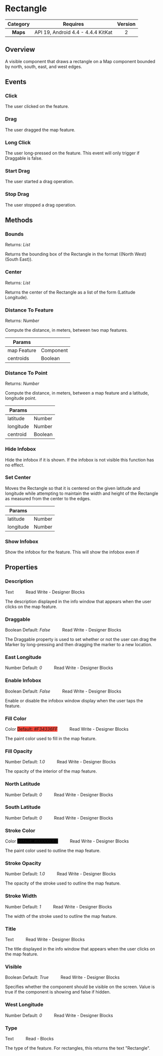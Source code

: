 # Rectangle

| Category | Requires | Version |
|:--------:|:-------:|:--------:|
|**Maps**|<span class="chip chip-any">API 19, Android 4.4 - 4.4.4 KitKat</span>|<span class="chip chip-number">2</span>|

## Overview

A visible component that draws a rectangle on a Map component bounded by north, south, east, and west edges.

## Events

### Click

The user clicked on the feature.

<div class="block" ai2-block="event" not-rendered="true" value="%7B%22componentName%22:%20%22Rectangle%22,%20%22name%22:%20%22Click%22,%20%22params%22:%20%5B%5D%7D"></div>


### Drag

The user dragged the map feature.

<div class="block" ai2-block="event" not-rendered="true" value="%7B%22componentName%22:%20%22Rectangle%22,%20%22name%22:%20%22Drag%22,%20%22params%22:%20%5B%5D%7D"></div>


### Long Click

The user long-pressed on the feature. This event will only trigger if Draggable is false.

<div class="block" ai2-block="event" not-rendered="true" value="%7B%22componentName%22:%20%22Rectangle%22,%20%22name%22:%20%22Long%20Click%22,%20%22params%22:%20%5B%5D%7D"></div>


### Start Drag

The user started a drag operation.

<div class="block" ai2-block="event" not-rendered="true" value="%7B%22componentName%22:%20%22Rectangle%22,%20%22name%22:%20%22Start%20Drag%22,%20%22params%22:%20%5B%5D%7D"></div>


### Stop Drag

The user stopped a drag operation.

<div class="block" ai2-block="event" not-rendered="true" value="%7B%22componentName%22:%20%22Rectangle%22,%20%22name%22:%20%22Stop%20Drag%22,%20%22params%22:%20%5B%5D%7D"></div>


## Methods

### Bounds

<span class="chip chip-list">Returns: <i>List</i></span> 

Returns the bounding box of the Rectangle in the format ((North West) (South East)).

<div class="block" ai2-block="method" not-rendered="true" value="%7B%22componentName%22:%20%22Rectangle%22,%20%22name%22:%20%22Bounds%22,%20%22output%22:%20true,%20%22params%22:%20%5B%5D%7D"></div>


### Center

<span class="chip chip-list">Returns: <i>List</i></span> 

Returns the center of the Rectangle as a list of the form (Latitude Longitude).

<div class="block" ai2-block="method" not-rendered="true" value="%7B%22componentName%22:%20%22Rectangle%22,%20%22name%22:%20%22Center%22,%20%22output%22:%20true,%20%22params%22:%20%5B%5D%7D"></div>


### Distance To Feature

<span class="chip chip-number">Returns: <i>Number</i></span> 

Compute the distance, in meters, between two map features.

<div class="block" ai2-block="method" not-rendered="true" value="%7B%22componentName%22:%20%22Rectangle%22,%20%22name%22:%20%22Distance%20To%20Feature%22,%20%22output%22:%20true,%20%22params%22:%20%5B%22map%20Feature%22,%20%22centroids%22%5D%7D"></div>


| Params | []() |
|--------|------|
|map Feature|<span class="chip chip-component">Component</span>|
|centroids|<span class="chip chip-boolean">Boolean</span>|


### Distance To Point

<span class="chip chip-number">Returns: <i>Number</i></span> 

Compute the distance, in meters, between a map feature and a latitude, longitude point.

<div class="block" ai2-block="method" not-rendered="true" value="%7B%22componentName%22:%20%22Rectangle%22,%20%22name%22:%20%22Distance%20To%20Point%22,%20%22output%22:%20true,%20%22params%22:%20%5B%22latitude%22,%20%22longitude%22,%20%22centroid%22%5D%7D"></div>


| Params | []() |
|--------|------|
|latitude|<span class="chip chip-number">Number</span>|
|longitude|<span class="chip chip-number">Number</span>|
|centroid|<span class="chip chip-boolean">Boolean</span>|


### Hide Infobox

Hide the infobox if it is shown. If the infobox is not visible this function has no effect.

<div class="block" ai2-block="method" not-rendered="true" value="%7B%22componentName%22:%20%22Rectangle%22,%20%22name%22:%20%22Hide%20Infobox%22,%20%22output%22:%20false,%20%22params%22:%20%5B%5D%7D"></div>


### Set Center

Moves the Rectangle so that it is centered on the given latitude and longitude while attempting to maintain the width and height of the Rectangle as measured from the center to the edges.

<div class="block" ai2-block="method" not-rendered="true" value="%7B%22componentName%22:%20%22Rectangle%22,%20%22name%22:%20%22Set%20Center%22,%20%22output%22:%20false,%20%22params%22:%20%5B%22latitude%22,%20%22longitude%22%5D%7D"></div>


| Params | []() |
|--------|------|
|latitude|<span class="chip chip-number">Number</span>|
|longitude|<span class="chip chip-number">Number</span>|


### Show Infobox

Show the infobox for the feature. This will show the infobox even if

<div class="block" ai2-block="method" not-rendered="true" value="%7B%22componentName%22:%20%22Rectangle%22,%20%22name%22:%20%22Show%20Infobox%22,%20%22output%22:%20false,%20%22params%22:%20%5B%5D%7D"></div>


## Properties

### Description

<span class="chip chip-text">Text</span>&nbsp;&nbsp;&nbsp;&nbsp;&nbsp;&nbsp;&nbsp;&nbsp;&nbsp;&nbsp;<span class="chip chip-rw">Read</span> <span class="chip chip-rw">Write</span> - <span class="chip chip-bd">Designer</span> <span class="chip chip-bd">Blocks</span> 

The description displayed in the info window that appears when the user clicks on the map feature.

<div class="block" ai2-block="property" not-rendered="true" value="%7B%22componentName%22:%20%22Rectangle%22,%20%22name%22:%20%22Description%22,%20%22getter%22:%20true%7D"></div>
<div class="block" ai2-block="property" not-rendered="true" value="%7B%22componentName%22:%20%22Rectangle%22,%20%22name%22:%20%22Description%22,%20%22getter%22:%20false%7D"></div>


### Draggable

<span class="chip chip-boolean">Boolean</span> <span class="chip chip-boolean">Default: <i>False</i></span>&nbsp;&nbsp;&nbsp;&nbsp;&nbsp;&nbsp;&nbsp;&nbsp;&nbsp;&nbsp;<span class="chip chip-rw">Read</span> <span class="chip chip-rw">Write</span> - <span class="chip chip-bd">Designer</span> <span class="chip chip-bd">Blocks</span> 

The Draggable property is used to set whether or not the user can drag the Marker by long-pressing and then dragging the marker to a new location.

<div class="block" ai2-block="property" not-rendered="true" value="%7B%22componentName%22:%20%22Rectangle%22,%20%22name%22:%20%22Draggable%22,%20%22getter%22:%20true%7D"></div>
<div class="block" ai2-block="property" not-rendered="true" value="%7B%22componentName%22:%20%22Rectangle%22,%20%22name%22:%20%22Draggable%22,%20%22getter%22:%20false%7D"></div>


### East Longitude

<span class="chip chip-number">Number</span> <span class="chip chip-number">Default: <i>0</i></span>&nbsp;&nbsp;&nbsp;&nbsp;&nbsp;&nbsp;&nbsp;&nbsp;&nbsp;&nbsp;<span class="chip chip-rw">Read</span> <span class="chip chip-rw">Write</span> - <span class="chip chip-bd">Designer</span> <span class="chip chip-bd">Blocks</span> 

<div class="block" ai2-block="property" not-rendered="true" value="%7B%22componentName%22:%20%22Rectangle%22,%20%22name%22:%20%22East%20Longitude%22,%20%22getter%22:%20true%7D"></div>
<div class="block" ai2-block="property" not-rendered="true" value="%7B%22componentName%22:%20%22Rectangle%22,%20%22name%22:%20%22East%20Longitude%22,%20%22getter%22:%20false%7D"></div>


### Enable Infobox

<span class="chip chip-boolean">Boolean</span> <span class="chip chip-boolean">Default: <i>False</i></span>&nbsp;&nbsp;&nbsp;&nbsp;&nbsp;&nbsp;&nbsp;&nbsp;&nbsp;&nbsp;<span class="chip chip-rw">Read</span> <span class="chip chip-rw">Write</span> - <span class="chip chip-bd">Designer</span> <span class="chip chip-bd">Blocks</span> 

Enable or disable the infobox window display when the user taps the feature.

<div class="block" ai2-block="property" not-rendered="true" value="%7B%22componentName%22:%20%22Rectangle%22,%20%22name%22:%20%22Enable%20Infobox%22,%20%22getter%22:%20true%7D"></div>
<div class="block" ai2-block="property" not-rendered="true" value="%7B%22componentName%22:%20%22Rectangle%22,%20%22name%22:%20%22Enable%20Infobox%22,%20%22getter%22:%20false%7D"></div>


### Fill Color

<span class="chip chip-color">Color</span> <span class="chip chip-color" style="background-color: #F34336;">Default: <i>#F34336FF</i></span>&nbsp;&nbsp;&nbsp;&nbsp;&nbsp;&nbsp;&nbsp;&nbsp;&nbsp;&nbsp;<span class="chip chip-rw">Read</span> <span class="chip chip-rw">Write</span> - <span class="chip chip-bd">Designer</span> <span class="chip chip-bd">Blocks</span> 

The paint color used to fill in the map feature.

<div class="block" ai2-block="property" not-rendered="true" value="%7B%22componentName%22:%20%22Rectangle%22,%20%22name%22:%20%22Fill%20Color%22,%20%22getter%22:%20true%7D"></div>
<div class="block" ai2-block="property" not-rendered="true" value="%7B%22componentName%22:%20%22Rectangle%22,%20%22name%22:%20%22Fill%20Color%22,%20%22getter%22:%20false%7D"></div>


### Fill Opacity

<span class="chip chip-number">Number</span> <span class="chip chip-number">Default: <i>1.0</i></span>&nbsp;&nbsp;&nbsp;&nbsp;&nbsp;&nbsp;&nbsp;&nbsp;&nbsp;&nbsp;<span class="chip chip-rw">Read</span> <span class="chip chip-rw">Write</span> - <span class="chip chip-bd">Designer</span> <span class="chip chip-bd">Blocks</span> 

The opacity of the interior of the map feature.

<div class="block" ai2-block="property" not-rendered="true" value="%7B%22componentName%22:%20%22Rectangle%22,%20%22name%22:%20%22Fill%20Opacity%22,%20%22getter%22:%20true%7D"></div>
<div class="block" ai2-block="property" not-rendered="true" value="%7B%22componentName%22:%20%22Rectangle%22,%20%22name%22:%20%22Fill%20Opacity%22,%20%22getter%22:%20false%7D"></div>


### North Latitude

<span class="chip chip-number">Number</span> <span class="chip chip-number">Default: <i>0</i></span>&nbsp;&nbsp;&nbsp;&nbsp;&nbsp;&nbsp;&nbsp;&nbsp;&nbsp;&nbsp;<span class="chip chip-rw">Read</span> <span class="chip chip-rw">Write</span> - <span class="chip chip-bd">Designer</span> <span class="chip chip-bd">Blocks</span> 

<div class="block" ai2-block="property" not-rendered="true" value="%7B%22componentName%22:%20%22Rectangle%22,%20%22name%22:%20%22North%20Latitude%22,%20%22getter%22:%20true%7D"></div>
<div class="block" ai2-block="property" not-rendered="true" value="%7B%22componentName%22:%20%22Rectangle%22,%20%22name%22:%20%22North%20Latitude%22,%20%22getter%22:%20false%7D"></div>


### South Latitude

<span class="chip chip-number">Number</span> <span class="chip chip-number">Default: <i>0</i></span>&nbsp;&nbsp;&nbsp;&nbsp;&nbsp;&nbsp;&nbsp;&nbsp;&nbsp;&nbsp;<span class="chip chip-rw">Read</span> <span class="chip chip-rw">Write</span> - <span class="chip chip-bd">Designer</span> <span class="chip chip-bd">Blocks</span> 

<div class="block" ai2-block="property" not-rendered="true" value="%7B%22componentName%22:%20%22Rectangle%22,%20%22name%22:%20%22South%20Latitude%22,%20%22getter%22:%20true%7D"></div>
<div class="block" ai2-block="property" not-rendered="true" value="%7B%22componentName%22:%20%22Rectangle%22,%20%22name%22:%20%22South%20Latitude%22,%20%22getter%22:%20false%7D"></div>


### Stroke Color

<span class="chip chip-color">Color</span> <span class="chip chip-color" style="background-color: #000000;">Default: <i>#000000FF</i></span>&nbsp;&nbsp;&nbsp;&nbsp;&nbsp;&nbsp;&nbsp;&nbsp;&nbsp;&nbsp;<span class="chip chip-rw">Read</span> <span class="chip chip-rw">Write</span> - <span class="chip chip-bd">Designer</span> <span class="chip chip-bd">Blocks</span> 

The paint color used to outline the map feature.

<div class="block" ai2-block="property" not-rendered="true" value="%7B%22componentName%22:%20%22Rectangle%22,%20%22name%22:%20%22Stroke%20Color%22,%20%22getter%22:%20true%7D"></div>
<div class="block" ai2-block="property" not-rendered="true" value="%7B%22componentName%22:%20%22Rectangle%22,%20%22name%22:%20%22Stroke%20Color%22,%20%22getter%22:%20false%7D"></div>


### Stroke Opacity

<span class="chip chip-number">Number</span> <span class="chip chip-number">Default: <i>1.0</i></span>&nbsp;&nbsp;&nbsp;&nbsp;&nbsp;&nbsp;&nbsp;&nbsp;&nbsp;&nbsp;<span class="chip chip-rw">Read</span> <span class="chip chip-rw">Write</span> - <span class="chip chip-bd">Designer</span> <span class="chip chip-bd">Blocks</span> 

The opacity of the stroke used to outline the map feature.

<div class="block" ai2-block="property" not-rendered="true" value="%7B%22componentName%22:%20%22Rectangle%22,%20%22name%22:%20%22Stroke%20Opacity%22,%20%22getter%22:%20true%7D"></div>
<div class="block" ai2-block="property" not-rendered="true" value="%7B%22componentName%22:%20%22Rectangle%22,%20%22name%22:%20%22Stroke%20Opacity%22,%20%22getter%22:%20false%7D"></div>


### Stroke Width

<span class="chip chip-number">Number</span> <span class="chip chip-number">Default: <i>1</i></span>&nbsp;&nbsp;&nbsp;&nbsp;&nbsp;&nbsp;&nbsp;&nbsp;&nbsp;&nbsp;<span class="chip chip-rw">Read</span> <span class="chip chip-rw">Write</span> - <span class="chip chip-bd">Designer</span> <span class="chip chip-bd">Blocks</span> 

The width of the stroke used to outline the map feature.

<div class="block" ai2-block="property" not-rendered="true" value="%7B%22componentName%22:%20%22Rectangle%22,%20%22name%22:%20%22Stroke%20Width%22,%20%22getter%22:%20true%7D"></div>
<div class="block" ai2-block="property" not-rendered="true" value="%7B%22componentName%22:%20%22Rectangle%22,%20%22name%22:%20%22Stroke%20Width%22,%20%22getter%22:%20false%7D"></div>


### Title

<span class="chip chip-text">Text</span>&nbsp;&nbsp;&nbsp;&nbsp;&nbsp;&nbsp;&nbsp;&nbsp;&nbsp;&nbsp;<span class="chip chip-rw">Read</span> <span class="chip chip-rw">Write</span> - <span class="chip chip-bd">Designer</span> <span class="chip chip-bd">Blocks</span> 

The title displayed in the info window that appears when the user clicks on the map feature.

<div class="block" ai2-block="property" not-rendered="true" value="%7B%22componentName%22:%20%22Rectangle%22,%20%22name%22:%20%22Title%22,%20%22getter%22:%20true%7D"></div>
<div class="block" ai2-block="property" not-rendered="true" value="%7B%22componentName%22:%20%22Rectangle%22,%20%22name%22:%20%22Title%22,%20%22getter%22:%20false%7D"></div>


### Visible

<span class="chip chip-boolean">Boolean</span> <span class="chip chip-boolean">Default: <i>True</i></span>&nbsp;&nbsp;&nbsp;&nbsp;&nbsp;&nbsp;&nbsp;&nbsp;&nbsp;&nbsp;<span class="chip chip-rw">Read</span> <span class="chip chip-rw">Write</span> - <span class="chip chip-bd">Designer</span> <span class="chip chip-bd">Blocks</span> 

Specifies whether the component should be visible on the screen. Value is true if the component is showing and false if hidden.

<div class="block" ai2-block="property" not-rendered="true" value="%7B%22componentName%22:%20%22Rectangle%22,%20%22name%22:%20%22Visible%22,%20%22getter%22:%20true%7D"></div>
<div class="block" ai2-block="property" not-rendered="true" value="%7B%22componentName%22:%20%22Rectangle%22,%20%22name%22:%20%22Visible%22,%20%22getter%22:%20false%7D"></div>


### West Longitude

<span class="chip chip-number">Number</span> <span class="chip chip-number">Default: <i>0</i></span>&nbsp;&nbsp;&nbsp;&nbsp;&nbsp;&nbsp;&nbsp;&nbsp;&nbsp;&nbsp;<span class="chip chip-rw">Read</span> <span class="chip chip-rw">Write</span> - <span class="chip chip-bd">Designer</span> <span class="chip chip-bd">Blocks</span> 

<div class="block" ai2-block="property" not-rendered="true" value="%7B%22componentName%22:%20%22Rectangle%22,%20%22name%22:%20%22West%20Longitude%22,%20%22getter%22:%20true%7D"></div>
<div class="block" ai2-block="property" not-rendered="true" value="%7B%22componentName%22:%20%22Rectangle%22,%20%22name%22:%20%22West%20Longitude%22,%20%22getter%22:%20false%7D"></div>


### Type

<span class="chip chip-text">Text</span>&nbsp;&nbsp;&nbsp;&nbsp;&nbsp;&nbsp;&nbsp;&nbsp;&nbsp;&nbsp;<span class="chip chip-rw">Read</span> - <span class="chip chip-bd">Blocks</span> 

The type of the feature. For rectangles, this returns the text "Rectangle".

<div class="block" ai2-block="property" not-rendered="true" value="%7B%22componentName%22:%20%22Rectangle%22,%20%22name%22:%20%22Type%22,%20%22getter%22:%20true%7D"></div>
